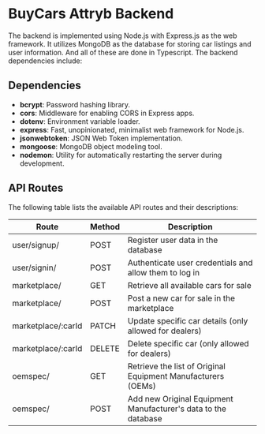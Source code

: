# BuyCars Attryb Backend

The backend is implemented using Node.js with Express.js as the web framework. It utilizes MongoDB as the database for storing car listings and user information. And all of these are done in Typescript. The backend dependencies include:
## Dependencies
- **bcrypt**: Password hashing library.
- **cors**: Middleware for enabling CORS in Express apps.
- **dotenv**: Environment variable loader.
- **express**: Fast, unopinionated, minimalist web framework for Node.js.
- **jsonwebtoken**: JSON Web Token implementation.
- **mongoose**: MongoDB object modeling tool.
- **nodemon**: Utility for automatically restarting the server during development.

## API Routes

The following table lists the available API routes and their descriptions:

| Route             | Method | Description                                                    |
|-------------------|--------|----------------------------------------------------------------|
| user/signup/      | POST   | Register user data in the database                             |
| user/signin/      | POST   | Authenticate user credentials and allow them to log in         |
| marketplace/      | GET    | Retrieve all available cars for sale                           |
| marketplace/      | POST   | Post a new car for sale in the marketplace                     |
| marketplace/:carId | PATCH  | Update specific car details (only allowed for dealers)         |
| marketplace/:carId | DELETE | Delete specific car (only allowed for dealers)                 |
| oemspec/          | GET    | Retrieve the list of Original Equipment Manufacturers (OEMs)   |
| oemspec/          | POST   | Add new Original Equipment Manufacturer's data to the database |
